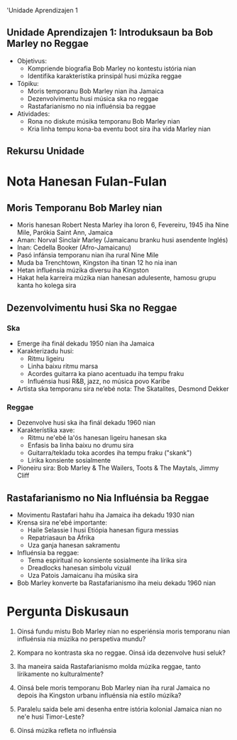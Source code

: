 'Unidade Aprendizajen 1

## Unidade Aprendizajen 1: Introduksaun ba Bob Marley no Reggae
- Objetivus:
  * Kompriende biografia Bob Marley no kontestu istória nian
  * Identifika karakterístika prinsipál husi múzika reggae
- Tópiku:  
  * Moris temporanu Bob Marley nian iha Jamaica
  * Dezenvolvimentu husi música ska no reggae
  * Rastafarianismo no nia influénsia ba reggae
- Atividades:
  * Rona no diskute músika temporanu Bob Marley nian
  * Kria linha tempu kona-ba eventu boot sira iha vida Marley nian

## Rekursu Unidade

# Nota Hanesan Fulan-Fulan

## Moris Temporanu Bob Marley nian

- Moris hanesan Robert Nesta Marley iha loron 6, Fevereiru, 1945 iha Nine Mile, Parókia Saint Ann, Jamaica
- Aman: Norval Sinclair Marley (Jamaicanu branku husi asendente Inglés)
- Inan: Cedella Booker (Afro-Jamaicanu)
- Pasó infánsia temporanu nian iha rural Nine Mile
- Muda ba Trenchtown, Kingston iha tinan 12 ho nia inan
- Hetan influénsia múzika diversu iha Kingston
- Hakat hela karreira múzika nian hanesan adulesente, hamosu grupu kanta ho kolega sira

## Dezenvolvimentu husi Ska no Reggae

### Ska
- Emerge iha finál dekadu 1950 nian iha Jamaica
- Karakterizadu husi:
  - Ritmu ligeiru
  - Linha baixu ritmu marsa
  - Acordes guitarra ka piano acentuadu iha tempu fraku
  - Influénsia husi R&B, jazz, no música povo Karibe
- Artista ska temporanu sira ne’ebé nota: The Skatalites, Desmond Dekker

### Reggae
- Dezenvolve husi ska iha finál dekadu 1960 nian
- Karakterístika xave:
  - Ritmu ne'ebé la'ós hanesan ligeiru hanesan ska
  - Enfasis ba linha baixu no drumu sira
  - Guitarra/tekladu toka acordes iha tempu fraku ("skank")
  - Lírika konsiente sosialmente
- Pioneiru sira: Bob Marley & The Wailers, Toots & The Maytals, Jimmy Cliff

## Rastafarianismo no Nia Influénsia ba Reggae

- Movimentu Rastafari hahu iha Jamaica iha dekadu 1930 nian
- Krensa sira ne'ebé importante:
  - Haile Selassie I husi Etiópia hanesan figura messias
  - Repatriasaun ba Áfrika
  - Uza ganja hanesan sakramentu
- Influénsia ba reggae:
  - Tema espiritual no konsiente sosialmente iha lírika sira
  - Dreadlocks hanesan símbolu vizuál
  - Uza Patois Jamaicanu iha músika sira
- Bob Marley konverte ba Rastafarianismo iha meiu dekadu 1960 nian

# Pergunta Diskusaun

1. Oinsá fundu mistu Bob Marley nian no esperiénsia moris temporanu nian influénsia nia múzika no perspetiva mundu?

2. Kompara no kontrasta ska no reggae. Oinsá ida dezenvolve husi seluk?

3. Iha maneira saida Rastafarianismo molda múzika reggae, tanto lírikamente no kulturalmente?

4. Oinsá bele moris temporanu Bob Marley nian iha rural Jamaica no depois iha Kingston urbanu influénsia nia estilo múzika?

5. Paralelu saida bele ami desenha entre istória kolonial Jamaica nian no ne'e husi Timor-Leste?

6. Oinsá múzika refleta no influénsia